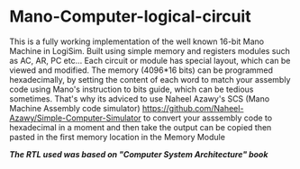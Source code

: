 # Mano-Computer-logical-circuit
This is a fully working implementation of the well known 16-bit Mano Machine in LogiSim. Built using simple memory and registers modules such as AC, AR, PC etc...
Each circuit or module has special layout, which can be viewed and modified. The memory (4096*16 bits) can be programmed hexadecimally, by setting the content of each word to match your assembly code using Mano's instruction to bits guide, which can be tedious sometimes. That's why its adviced to use Naheel Azawy's SCS (Mano Machine Assembly code simulator) https://github.com/Naheel-Azawy/Simple-Computer-Simulator to convert your asssembly code to hexadecimal in a moment and then take the output can be copied then pasted in the first memory location in the Memory Module

***The RTL used was based on "Computer System Architecture" book***
